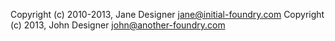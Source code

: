 Copyright (c) 2010-2013, Jane Designer <jane@initial-foundry.com>
Copyright (c) 2013, John Designer <john@another-foundry.com>